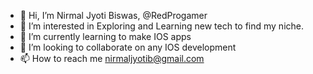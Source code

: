 - 👋 Hi, I’m Nirmal Jyoti Biswas, @RedProgamer
- 👀 I’m interested in Exploring and Learning new tech to find my niche.
- 🌱 I’m currently learning to make IOS apps
- 💞️ I’m looking to collaborate on any IOS development
- 📫 How to reach me nirmaljyotib@gmail.com

<!---
RedProgamer/RedProgamer is a ✨ special ✨ repository because its `README.md` (this file) appears on your GitHub profile.
You can click the Preview link to take a look at your changes.
--->
